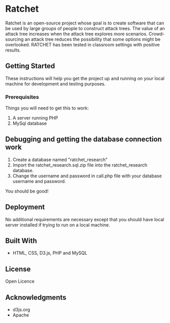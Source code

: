 # Ratchet

Ratchet is an open-source project whose goal is to create software that can be used by large groups of people to construct attack trees. The value of an attack tree increases when the attack tree explores more scenarios. Crowd-sourcing an attack tree reduces the possibility that some options might be overlooked. RATCHET has been tested in classroom settings with positive results.


## Getting Started

These instructions will help you get the project up and running on your local machine for development and testing purposes.

### Prerequisites

Things you will need to get this to work:

1. A server running PHP
2. MySql database


## Debugging and getting the database connection work

1. Create a database named "ratchet_research"
2. Import the ratchet_research.sql.zip file into the ratchet_research database.
3. Change the username and password in call.php file with your database username and password.

You should be good!

## Deployment

No additional requirements are necessary except that you should have local server installed if trying to run on a local machine.

## Built With

* HTML, CSS, D3.js, PHP and MySQL

## License

Open Licence

## Acknowledgments

* d3js.org
* Apache
